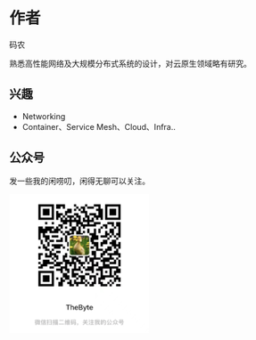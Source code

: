 # 作者

码农

熟悉高性能网络及大规模分布式系统的设计，对云原生领域略有研究。

## 兴趣

- Networking
- Container、Service Mesh、Cloud、Infra..

## 公众号

发一些我的闲唠叨，闲得无聊可以关注。
<div  align="left">
	<img src="./assets/qrcode-v2.png" width = "250"  align=center />
</div>